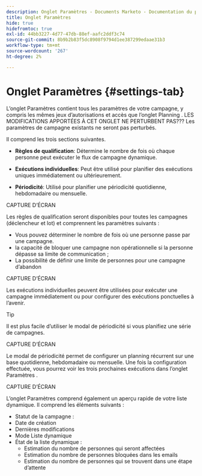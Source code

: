 ```yaml
---
description: Onglet Paramètres - Documents Marketo - Documentation du produit
title: Onglet Paramètres
hide: true
hidefromtoc: true
exl-id: 44bb3227-4d77-47db-88ef-aafc2ddf3c74
source-git-commit: 8b9b2b83f5dc8908f9794d1ee387299edaae31b3
workflow-type: tm+mt
source-wordcount: '267'
ht-degree: 2%

---
```


# Onglet Paramètres {#settings-tab}

L’onglet Paramètres contient tous les paramètres de votre campagne, y compris les mêmes jeux d’autorisations et accès que l’onglet Planning . LES MODIFICATIONS APPORTÉES À CET ONGLET NE PERTURBENT PAS??? Les paramètres de campagne existants ne seront pas perturbés.

Il comprend les trois sections suivantes.

* **Règles de qualification**: Détermine le nombre de fois où chaque personne peut exécuter le flux de campagne dynamique.

* **Exécutions individuelles**: Peut être utilisé pour planifier des exécutions uniques immédiatement ou ultérieurement.

* **Périodicité**: Utilisé pour planifier une périodicité quotidienne, hebdomadaire ou mensuelle.

CAPTURE D’ÉCRAN

Les règles de qualification seront disponibles pour toutes les campagnes (déclencheur et lot) et comprennent les paramètres suivants :

* Vous pouvez déterminer le nombre de fois où une personne passe par une campagne.
* la capacité de bloquer une campagne non opérationnelle si la personne dépasse sa limite de communication ;
* La possibilité de définir une limite de personnes pour une campagne d’abandon

CAPTURE D’ÉCRAN

Les exécutions individuelles peuvent être utilisées pour exécuter une campagne immédiatement ou pour configurer des exécutions ponctuelles à l’avenir.

>[!TIP]
>
>Il est plus facile d’utiliser le modal de périodicité si vous planifiez une série de campagnes.

CAPTURE D’ÉCRAN

Le modal de périodicité permet de configurer un planning récurrent sur une base quotidienne, hebdomadaire ou mensuelle. Une fois la configuration effectuée, vous pourrez voir les trois prochaines exécutions dans l’onglet Paramètres .

CAPTURE D’ÉCRAN

L’onglet Paramètres comprend également un aperçu rapide de votre liste dynamique. Il comprend les éléments suivants :

* Statut de la campagne :
* Date de création
* Dernières modifications
* Mode Liste dynamique
* État de la liste dynamique :
   * Estimation du nombre de personnes qui seront affectées
   * Estimation du nombre de personnes bloquées dans les emails
   * Estimation du nombre de personnes qui se trouvent dans une étape d’attente
